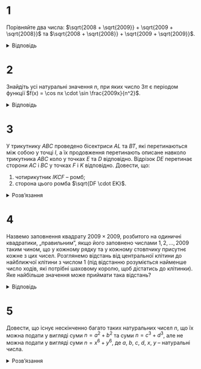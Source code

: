 # 1
Порівняйте два числа: $\sqrt{2008 + \sqrt{2009}} + \sqrt{2009 + \sqrt{2008}}$ та $\sqrt{2008 + \sqrt{2008}} + \sqrt{2009 + \sqrt{2009}}$.
<details><summary>Відповідь</summary>
Перше число більше.
<details><summary>Розв’язання</summary>

Запишемо цю задачу у загальному вигляді: для деяких додатних $a \ne b$ порівняти додатні числа $A = \sqrt{a + \sqrt{b}} + \sqrt{b + \sqrt{a}}$ та $B = \sqrt{a + \sqrt{a}} + \sqrt{b + \sqrt{b}}$. Доведемо, що $A > B$. Це рівносильне тому, що $A^2 > B^2 \iff \sqrt{a + \sqrt{b}} \cdot \sqrt{b + \sqrt{a}} > \sqrt{a +\sqrt{a}} \cdot \sqrt{b + \sqrt{b}}$. Після чергового піднесення до квадрату та спрощень маємо:
$a\sqrt{a} + b\sqrt{b} > a\sqrt{b} + b\sqrt{a} \\iff (a-b)(\sqrt{a}-\sqrt{b})$ при $a \ne b$.
</details></details>

# 2
Знайдіть усі натуральні значення $n$, при яких число $3\pi$ є періодом функції $f(x) = \cos nx \cdot \sin \frac{2009x}{n^2}$.
<details><summary>Відповідь</summary>

$n \in \{1; 7\}$
<details><summary>Розв’язання</summary>

$3\pi$ – період функції $f(x)$, якщо для усіх $x$ $f(x + 3\pi) = f(x)$. Зокрема, ця рівність має виконуватись і для $x = 0$. Знаходимо: $f(0) = 0$; $f(3\pi) = \cos 3\pi n \sin \frac{3\cdot 2009\pi}{n^2}$. Отже має бути
```math
0=\cos 3\pi n \cdot \sin \frac{3\cdot 2009\pi}{n^2} \iff 0 = \sin \frac{3\cdot 2009\pi}{n^2} \iff \frac{3\cdot 2009\pi}{n^2}=\pi k \iff n^2 \mid 6027.
```
Так як $6027 = 3 \cdot 7^2 \cdot 41$, то можливими значеннями$n$можуть бути лише числа 1 та 7. Перевіркою переконуємося, що при цих $n$ число $3\pi$ є періодом функції $f(x)$.
</details></details>

# 3
У трикутнику $ABC$ проведено бісектриси $AL$ та $BT$, які перетинаються між собою у точці $I$, а їх продовження перетинають описане навколо трикутника $ABC$ коло у точках $E$ та $D$ відповідно. Відрізок $DE$ перетинає сторони $AC$ і $BC$ у точках $F$ і $K$ відповідно. Довести, що:
1. чотирикутник $IKCF$ – ромб;
2. сторона цього ромба $\sqrt{DF \cdot EK}$.
<details><summary>Розв’язання</summary>

1. За властивостями кутів у колі $\angle CFK = \angle CFE = \frac{1}{2}(\angle CE + \angle AD) = \frac{1}{2}(\angle A + \angle B)$, аналогічно $\angle CKF =\frac{1}{2}(\angle A + \angle B)$, тобто $\triangle CKF$ – рівнобедрений, звідки $FC = KC$.

	Доведемо,що $IF \parallel KC$. Оскільки $\angle CAE = \angle LAB$, $\angle ABL = \angle AEC$, то $\triangle ALB \sim \triangle AEC$ за двома кутами, тому $\frac{AB}{AE} = \frac{BL}{CE} = \frac{AL}{AC}$, звідки $\frac{AE}{CE} = \frac{AB}{BL}$. Оскільки $BD$ бісектриса $\angle B$, то $ED$ – бісектриса $\angle CEA$, тому $\frac{AF}{CF} = \frac{AE}{CE} = \frac{AB}{BL} = \frac{AI}{IL}$. За теоремою, оберненою до теореми Фалеса, маємо, що $IF \parallel KC$. Повністю аналогічно, $IK \parallel CF$. Таким чином $IKCF$ паралелограм, а тому й ромб, бо має рівні суміжні сторони $FC = KC$.
2. $\triangle DFC \sim \triangle KEC$ за двома кутами, бо $\angle FCD = \angle KEC = \frac{1}{2} \angle B$, $\angle FDC = \angle KCE = \frac{1}{2} \angle A$. Тому $\frac{DF}{KC} = \frac{FC}{KE} \implies KC^2 = KC \cdot FC = DF \cdot KE$, що й потрібно було довести.
</details>

# 4
Назвемо заповнення квадрату $2009 \times 2009$, розбитого на одиничні квадратики, „правильним”, якщо його заповнено числами $1, 2, \ldots, 2009$ таким чином, що у кожному рядку та у кожному стовпчику присутнє кожне з цих чисел. Розглянемо відстань від центральної клітини до найближчої клітини з числом 1 (під відстанню розуміється найменше число ходів, які потрібні шаховому королю, щоб дістатись до клітинки). Яке найбільше значення може приймати така відстань?
<details><summary>Відповідь</summary>
502
<details><summary>Розв’язання</summary>
Розставимо числа «1» таким чином, як це показано на рис.2. Внаслідок непарності 2009, вздовж однієї діагоналі чисел на одне менше ніж вздовж іншої. Також зрозуміло, що дуже легко далі заповнити цю таблицю правильним чином.

Найближча до центру клітина з 1 розташована на більшій з діагоналей. Відстань до краю дошки 1004, а тому відстань до найближчої клітини – 502.

Покажемо, що ця відстань найменша з можливих. Як випливає з умови задачі, то відстань між двома клітинами визначається мінімумом різниці між горизонталями та вертикалями розташування клітин.

Оцінимо відстань від найближчої одиниці до центру. Для цього помітимо, що у верхніх та нижніх 502 горизонталях лежить $2 \cdot 502 =1004$ одиниць (бо в кожному рядку або у стовпчику лежить рівно одна одиниця); у лівих 502 вертикалях та у правих 502 вертикалях лежить не більше 1004 одиниць (не більше, бо деякі з них можуть бути враховані в горизонталях). Отже, в центральному квадраті з розмірами $1005 \times 1005$ лежить принаймні одна одиниця. А відстань від центра для будь-якої клітини цього квадрату не більша за 502.
</details></details>

# 5
Довести, що існує нескінченно багато таких натуральних чисел $n$, що їх можна подати у вигляді суми $n = a^2 + b^2$ та суми $n = c^3 + d^3$, але не можна подати у вигляді суми $n = x^6 + y^6$, де $a$, $b$, $c$, $d$, $x$, $y$ – натуральні числа.
<details><summary>Розв’язання</summary>

Розглянемо таку рівність: $n = 8(s^6 + t^6)$. Воно вже задає шукане подання у вигляді суми кубів, для подання у вигляді суми квадратів бачимо, що
```math
n = 8(s^6 + t^6) = 2(2s^3)^2 + 2(2t^3)^2 = (2s^3 - 2t^3)^2 + (2s^3 + 2t^3)^2.
```
Покажемо, що його не можна подати у вигляді суми шостих степенів. Від супротивного: припустимо, що $n = 8(s^6 + t^6) = x^6 + y^6$,
причому серед усіх можливих чисел $s$, $t$ та відповідних $x$, $y$, для яких таке представлення можливе, виберемо ту четвірку, для якої сума $s + t + x + y$ є найменшою (якщо таких четвірок декілька, візьмемо будь-яку з них). Покажемо, що в такому випадку обов’язково $s$, $t$, $x$ та $y$ – парні числа. Якщо $x$ та $y$ – непарні, то $x$, $y \equiv \pm 1 \pmod 4 \implies x^6 + y^6 \equiv 2 \pmod 4$, не ділиться на 4 – суперечність. Отже $x = 2x_1, y = 2y_1$, тобто $8(s^6 + t^6) = 64(x_1^2 + y_1^2)$. Аналогічно доводиться, що $s$, $t$– парні, а тому $s = 2s_1$, $t = 2t_1$. Для четвірки натуральних чисел $s_1$, $t_1$, $x_1$, $y_1$ виконується рівність $8(s_1^6 + t_1^6) = x_1^6 + y_1^6$, і при цьому $x_1 + y_1 + s_1 + t_1 = \frac{x+y+s+t}{2} < x + y + s + t$, що суперечить вибору $s$, $t$, $x$ та $y$як четвірки з найменшою можливою сумою. Отримали протиріччя, яке показує неможливість представлення числа $n = 8(s^6 + t^6)$ як суми шостих степенів натуральних чисел.
</details>
